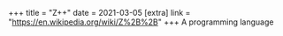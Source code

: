 +++
title = "Z++"
date = 2021-03-05
[extra]
link = "https://en.wikipedia.org/wiki/Z%2B%2B"
+++
A programming language

